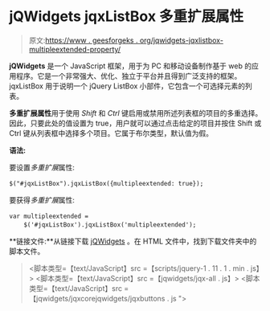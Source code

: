 # jQWidgets jqxListBox 多重扩展属性

> 原文:[https://www . geesforgeks . org/jqwidgets-jqxlistbox-multipleextended-property/](https://www.geeksforgeeks.org/jqwidgets-jqxlistbox-multipleextended-property/)

**jQWidgets** 是一个 JavaScript 框架，用于为 PC 和移动设备制作基于 web 的应用程序。它是一个非常强大、优化、独立于平台并且得到广泛支持的框架。jqxListBox 用于说明一个 jQuery ListBox 小部件，它包含一个可选择元素的列表。

**多重扩展属性**用于使用 *Shift* 和 *Ctrl* 键启用或禁用所述列表框的项目的多重选择。因此，只要此处的值设置为 true，用户就可以通过点击给定的项目并按住 Shift 或 Ctrl 键从列表框中选择多个项目。它属于布尔类型，默认值为假。

**语法:**

要设置*多重扩展*属性:

```html
$("#jqxListBox").jqxListBox({multipleextended: true}); 
```

要获得*多重扩展*属性:

```html
var multipleextended = 
    $('#jqxListBox').jqxListBox('multipleextended'); 
```

**链接文件:**从链接下载 [jQWidgets](https://www.jqwidgets.com/download/) 。在 HTML 文件中，找到下载文件夹中的脚本文件。

> <link rel="”stylesheet”" href="”jqwidgets/styles/jqx.base.css”" type="”text/css”">
> <脚本类型=【text/JavaScript】src =【scripts/jquery-1 . 11 . 1 . min . js】></脚本>
> <脚本类型=【text/JavaScript】src =【jqwidgets/jqx-all . js】></脚本>
> <脚本类型=【text/JavaScript】src =【jqwidgets/jqxcorejqwidgets/jqxbuttons . js "></script>
> <script type = " text/JavaScript " src = " jqwidgets/jqxscrollbar . js "></script>
> <script type = " text/JavaScript " src = " jqwidgets/jqxlistbox . js ">/script>

下面的例子说明了 jQWidgets 中的 jqxListBox**multipleextended**属性。

**示例:**

## 超文本标记语言

```html
<!DOCTYPE html>
<html>
    <head>
        <link rel="stylesheet" 
              href="jqwidgets/styles/jqx.base.css" 
              type="text/css" />
        <script type="text/javascript"
                src="scripts/jquery-1.11.1.min.js">
        </script>
        <script type="text/javascript" 
                src="jqwidgets/jqx-all.js">
        </script>
        <script type="text/javascript" 
                src="jqwidgets/jqxcore.js">
        </script>
        <script type="text/javascript" 
                src="jqwidgets/jqxbuttons.js">
        </script>
        <script type="text/javascript" 
                src="jqwidgets/jqxscrollbar.js">
        </script>
        <script type="text/javascript" 
                src="jqwidgets/jqxlistbox.js">
        </script>
    </head>
    <body>
        <center>
            <h1 style="color: green;">
                GeeksforGeeks
            </h1>
            <h3>
                jQWidgets jqxListBox 
                multipleextended Property
            </h3>
            <div id="jqxLB"></div>
            <br />
            <input type="button" id="jqxBtn" 
                   style="padding: 5px 20px;" 
                   value="Boolean" />
            <div id="log"></div>
        </center>

        <script type="text/javascript">
            $(document).ready(function () {
                var data = ["C", "CSS", "C++"];

                $("#jqxLB").jqxListBox({
                    source: data,
                    width: "200px",
                    height: "80px",
                    multipleextended: true
                });

                $("#jqxBtn").on("click", function () {
                    var me = $("#jqxLB").jqxListBox(
                      "multipleextended"
                    );
                    $("#log").text(me);
                });
            });
        </script>
    </body>
</html>
```

**输出:**

![](img/1bc09d2ab32622543a9721d6e13c113c.png)

**参考:**[https://www . jqwidgets . com/jquery-widgets-documentation/documentation/jqxlistbox/jquery-listbox-API . htm](https://www.jqwidgets.com/jquery-widgets-documentation/documentation/jqxlistbox/jquery-listbox-api.htm)
